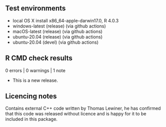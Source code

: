 ## Test environments
* local OS X install x86_64-apple-darwin17.0, R 4.0.3
* windows-latest (release) (via github actions)
* macOS-latest (release) (via github actions)
* ubuntu-20.04 (release) (via github actions)
* ubuntu-20.04 (devel) (via github actions)

## R CMD check results

0 errors | 0 warnings | 1 note

* This is a new release.

## Licencing notes
Contains external C++ code written by Thomas Lewiner, he has confirmed that this
code was released without licence and is happy for it to be included in this
package.
